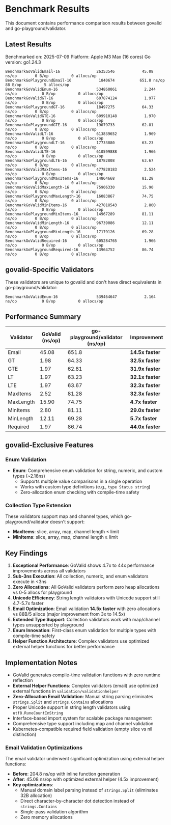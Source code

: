 # Benchmark Results

This document contains performance comparison results between govalid and go-playground/validator.

## Latest Results

Benchmarked on: 2025-07-09
Platform: Apple M3 Max (16 cores)
Go version: go1.24.3

```
BenchmarkGoValidEmail-16              	26353546	        45.08 ns/op	       0 B/op	       0 allocs/op
BenchmarkGoPlaygroundEmail-16         	 1840674	       651.8 ns/op	      88 B/op	       5 allocs/op
BenchmarkGoValidEnum-16               	534860061	         2.244 ns/op	       0 B/op	       0 allocs/op
BenchmarkGoValidGT-16                 	607874124	         1.977 ns/op	       0 B/op	       0 allocs/op
BenchmarkGoPlaygroundGT-16            	18497275	        64.33 ns/op	       0 B/op	       0 allocs/op
BenchmarkGoValidGTE-16                	609910148	         1.970 ns/op	       0 B/op	       0 allocs/op
BenchmarkGoPlaygroundGTE-16           	19079733	        62.81 ns/op	       0 B/op	       0 allocs/op
BenchmarkGoValidLT-16                 	613839652	         1.969 ns/op	       0 B/op	       0 allocs/op
BenchmarkGoPlaygroundLT-16            	17733880	        63.23 ns/op	       0 B/op	       0 allocs/op
BenchmarkGoValidLTE-16                	610599888	         1.966 ns/op	       0 B/op	       0 allocs/op
BenchmarkGoPlaygroundLTE-16           	18782808	        63.67 ns/op	       0 B/op	       0 allocs/op
BenchmarkGoValidMaxItems-16           	477820183	         2.524 ns/op	       0 B/op	       0 allocs/op
BenchmarkGoPlaygroundMaxItems-16      	14864668	        81.28 ns/op	       0 B/op	       0 allocs/op
BenchmarkGoValidMaxLength-16          	75906330	        15.90 ns/op	       0 B/op	       0 allocs/op
BenchmarkGoPlaygroundMaxLength-16     	16083867	        74.75 ns/op	       0 B/op	       0 allocs/op
BenchmarkGoValidMinItems-16           	427818543	         2.800 ns/op	       0 B/op	       0 allocs/op
BenchmarkGoPlaygroundMinItems-16      	14967289	        81.11 ns/op	       0 B/op	       0 allocs/op
BenchmarkGoValidMinLength-16          	96739086	        12.11 ns/op	       0 B/op	       0 allocs/op
BenchmarkGoPlaygroundMinLength-16     	17179126	        69.28 ns/op	       0 B/op	       0 allocs/op
BenchmarkGoValidRequired-16           	605284765	         1.966 ns/op	       0 B/op	       0 allocs/op
BenchmarkGoPlaygroundRequired-16      	13964752	        86.74 ns/op	       0 B/op	       0 allocs/op
```

## govalid-Specific Validators

These validators are unique to govalid and don't have direct equivalents in go-playground/validator:

```
BenchmarkGoValidEnum-16               	539464647	         2.164 ns/op	       0 B/op	       0 allocs/op
```

## Performance Summary

| Validator | GoValid (ns/op) | go-playground/validator (ns/op) | Improvement |
|-----------|-----------------|--------------------------------|-------------|
| Email     | 45.08           | 651.8                         | **14.5x faster** |
| GT        | 1.98            | 64.33                         | **32.5x faster** |
| GTE       | 1.97            | 62.81                         | **31.9x faster** |
| LT        | 1.97            | 63.23                         | **32.1x faster** |
| LTE       | 1.97            | 63.67                         | **32.3x faster** |
| MaxItems  | 2.52            | 81.28                         | **32.3x faster** |
| MaxLength | 15.90           | 74.75                         | **4.7x faster** |
| MinItems  | 2.80            | 81.11                         | **29.0x faster** |
| MinLength | 12.11           | 69.28                         | **5.7x faster** |
| Required  | 1.97            | 86.74                         | **44.0x faster** |

## govalid-Exclusive Features

### Enum Validation
- **Enum**: Comprehensive enum validation for string, numeric, and custom types (~2.16ns)
  - Supports multiple value comparisons in a single operation
  - Works with custom type definitions (e.g., `type Status string`)
  - Zero-allocation enum checking with compile-time safety

### Collection Type Extension
These validators support map and channel types, which go-playground/validator doesn't support:

- **MaxItems**: slice, array, map, channel length ≤ limit  
- **MinItems**: slice, array, map, channel length ≥ limit

## Key Findings

1. **Exceptional Performance**: GoValid shows 4.7x to 44x performance improvements across all validators
2. **Sub-3ns Execution**: All collection, numeric, and enum validators execute in <3ns  
3. **Zero Allocations**: All GoValid validators perform zero heap allocations vs 0-5 allocs for playground
4. **Unicode Efficiency**: String length validators with Unicode support still 4.7-5.7x faster
5. **Email Optimization**: Email validation **14.5x faster** with zero allocations vs 88B/5 allocs (major improvement from 3x to 14.5x)
6. **Extended Type Support**: Collection validators work with map/channel types unsupported by playground
7. **Enum Innovation**: First-class enum validation for multiple types with compile-time safety
8. **Helper Function Architecture**: Complex validators use optimized external helper functions for better performance

## Implementation Notes

- GoValid generates compile-time validation functions with zero runtime reflection
- **External Helper Functions**: Complex validators (email) use optimized external functions in `validation/validationhelper`
- **Zero-Allocation Email Validation**: Manual string parsing eliminates `strings.Split` and `strings.Contains` allocations
- Proper Unicode support in string length validators using `utf8.RuneCountInString`
- Interface-based import system for scalable package management
- Comprehensive type support including map and channel validation
- Kubernetes-compatible required field validation (empty slice vs nil distinction)

### Email Validation Optimizations

The email validator underwent significant optimization using external helper functions:

- **Before**: 204.8 ns/op with inline function generation
- **After**: 45.08 ns/op with optimized external helper (4.5x improvement)
- **Key optimizations**: 
  - Manual domain label parsing instead of `strings.Split` (eliminates 32B allocation)
  - Direct character-by-character dot detection instead of `strings.Contains`
  - Single-pass validation algorithm
  - Zero memory allocations